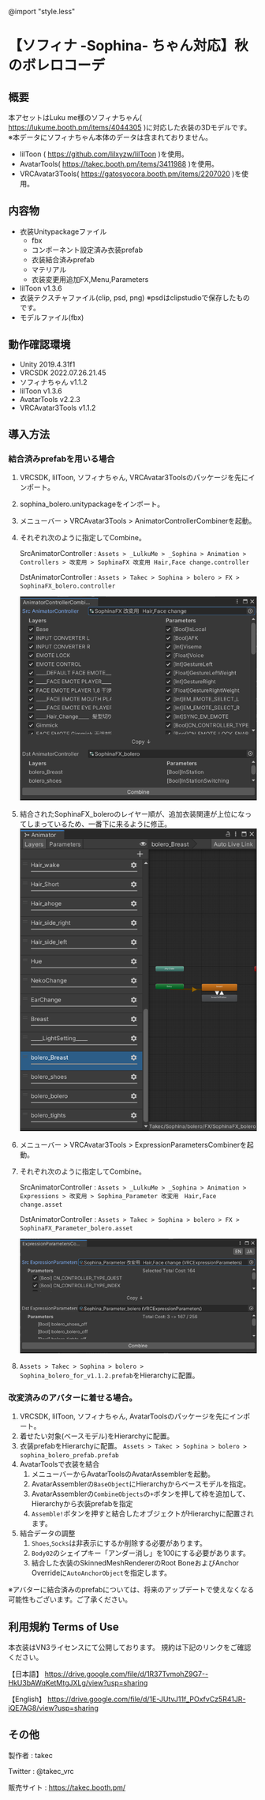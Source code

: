 @import "style.less"
# 【ソフィナ -Sophina- ちゃん対応】秋のボレロコーデ

## 概要
本アセットはLuku me様のソフィナちゃん( https://lukume.booth.pm/items/4044305 )に対応した衣装の3Dモデルです。
※本データにソフィナちゃん本体のデータは含まれておりません。

* lilToon ( https://github.com/lilxyzw/lilToon )を使用。
* AvatarTools( https://takec.booth.pm/items/3411988 )を使用。
* VRCAvatar3Tools( https://gatosyocora.booth.pm/items/2207020 )を使用。

## 内容物
* 衣装Unitypackageファイル
  * fbx
  * コンポーネント設定済み衣装prefab
  * 衣装結合済みprefab
  * マテリアル
  * 衣装変更用追加FX,Menu,Parameters
* lilToon v1.3.6
* 衣装テクスチャファイル(clip, psd, png)
  ※psdはclipstudioで保存したものです。
* モデルファイル(fbx)

## 動作確認環境
* Unity 2019.4.31f1
* VRCSDK 2022.07.26.21.45
* ソフィナちゃん v1.1.2
* lilToon v1.3.6
* AvatarTools v2.2.3
* VRCAvatar3Tools v1.1.2

## 導入方法
### 結合済みprefabを用いる場合
1. VRCSDK, lilToon, ソフィナちゃん, VRCAvatar3Toolsのパッケージを先にインポート。
2. sophina_bolero.unitypackageをインポート。
3. メニューバー > VRCAvatar3Tools > AnimatorControllerCombinerを起動。
4. それぞれ次のように指定してCombine。

   SrcAnimatorController
   : `Assets > _LulkuMe > _Sophina > Animation > Controllers > 改変用 > SophinaFX 改変用 Hair,Face change.controller`

   DstAnimatorController
   : `Assets > Takec > Sophina > bolero > FX > SophinaFX_bolero.controller`

   <img src="img/2022-10-22-10-40-52.png">

5. 結合されたSophinaFX_boleroのレイヤー順が、追加衣装関連が上位になってしまっているため、一番下に来るように修正。
   <img src="img/2022-10-22-10-49-06.png">

6. メニューバー > VRCAvatar3Tools > ExpressionParametersCombinerを起動。
7. それぞれ次のように指定してCombine。

   SrcAnimatorController
   : `Assets > _LulkuMe > _Sophina > Animation > Expressions > 改変用 > Sophina_Parameter 改変用　Hair,Face change.asset`

   DstAnimatorController
   : `Assets > Takec > Sophina > bolero > FX > SophinaFX_Parameter_bolero.asset`

   <img src="img/2022-10-22-10-52-54.png">

8. `Assets > Takec > Sophina > bolero > Sophina_bolero_for_v1.1.2.prefab`をHierarchyに配置。

### 改変済みのアバターに着せる場合。
1. VRCSDK, lilToon, ソフィナちゃん, AvatarToolsのパッケージを先にインポート。
1. 着せたい対象(ベースモデル)をHierarchyに配置。
2. 衣装prefabをHierarchyに配置。
   `Assets > Takec > Sophina > bolero > sophina_bolero_prefab.prefab `
3. AvatarToolsで衣装を結合
   1. メニューバーからAvatarToolsのAvatarAssemblerを起動。
   2. AvatarAssemblerの`BaseObject`にHierarchyからベースモデルを指定。
   3. AvatarAssemblerの`CombineObjects`の`+`ボタンを押して枠を追加して、Hierarchyから衣装prefabを指定
   4. `Assemble!`ボタンを押すと結合したオブジェクトがHierarchyに配置されます。
4. 結合データの調整
   1. `Shoes`,`Socks`は非表示にするか削除する必要があります。
   2. `Body02`のシェイプキー「アンダー消し」を100にする必要があります。
   3. 結合した衣装のSkinnedMeshRendererのRoot BoneおよびAnchor Overrideに`AutoAnchorObject`を指定します。

※アバターに結合済みのprefabについては、将来のアップデートで使えなくなる可能性もございます。ご了承ください。

## 利用規約 Terms of Use
本衣装はVN3ライセンスにて公開しております。
規約は下記のリンクをご確認ください。

【日本語】
https://drive.google.com/file/d/1R37TvmohZ9G7--HkU3bAWqKetMtgJXLg/view?usp=sharing


【English】
https://drive.google.com/file/d/1E-JUtvJ11f_POxfvCz5R41JR-iQE7AG8/view?usp=sharing

## その他
製作者
: takec

Twitter
: @takec_vrc

販売サイト
: https://takec.booth.pm/